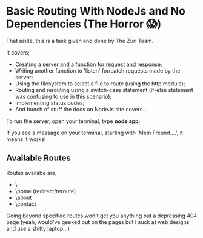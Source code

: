 # Basic Routing With NodeJs and No Dependencies (The Horror 😱)

That aside, this is a task given and done by The Zuri Team.

It covers;

- Creating a server and a function for request and response;
- Writing another function to 'listen' for/catch requests made by the server;
- Using the filesystem to select a file to route (using the http module);
- Routing and rerouting using a switch-case statement (if-else statement was confusing to use in this scenario);
- Implementing status codes;
- And bunch of stuff the docs on NodeJs site covers...

To run the server, open your terminal, type **node app**.

If you see a message on your terminal, starting with 'Mein Freund....', it means it works!

## Available Routes

Routes availabe are;

- \
- \home (redirect/reroute)
- \about
- \contact

Going beyond specified routes won't get you anything but a depressing 404 page (yeah, would've geeked out on the pages but I suck at web designs and use a shitty laptop...)
